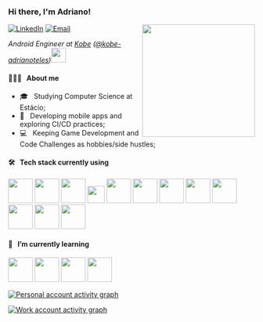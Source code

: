 <h3>Hi there, I'm Adriano!</h3>

<img align='right' src="https://media.giphy.com/media/M9gbBd9nbDrOTu1Mqx/giphy.gif" width="230">

<p>
<a href="https://www.linkedin.com/in/adrianotelesc/"><img alt="LinkedIn" src="https://img.shields.io/badge/LinkedIn-0077B5?style=flat&logo=linkedin&logoColor=white"></a>
<a href="mailto:adriano.telesc@gmail.com"><img alt="Email" src="https://img.shields.io/badge/Gmail-D14836?style=flat&logo=gmail&logoColor=white"></a>
</p>

<p><em>Android Engineer at <a href="https://www.kobe.io/">Kobe</a> (<a href="https://github.com/kobe-adrianoteles">@kobe-adrianoteles</a>)<img src="https://media.giphy.com/media/WUlplcMpOCEmTGBtBW/giphy.gif" width="30"> 
  </em></p>

#### 👨🏻‍💻 &nbsp; About me

- 🎓 &nbsp; Studying Computer Science at Estácio;
- 🤔 &nbsp; Developing mobile apps and exploring CI/CD practices;
- 💻 &nbsp; Keeping Game Development and Code Challenges as hobbies/side hustles;

#### 🛠 &nbsp; Tech stack currently using

<a href="https://git-scm.com/" target="_blank"><img height="50" src="https://git-scm.com/images/logos/downloads/Git-Icon-1788C.png"></a>
<a href="https://developer.android.com/studio" target="_blank"><img height="50" src="https://www.thegoandroid.com/wp-content/uploads/2021/05/Untitled-10.png"></a>
<a href="https://kotlinlang.org" target="_blank"><img height="50" src="https://upload.wikimedia.org/wikipedia/commons/thumb/3/37/Kotlin_Icon_2021.svg/2048px-Kotlin_Icon_2021.svg.png"></a>
<a href="https://www.w3.org/XML/" target="_blank"><img height="35" src="https://upload.wikimedia.org/wikipedia/commons/c/c0/XML_icon.svg"></a>
<a href="https://gradle.org" target="_blank"><img height="50" src="https://avatars.githubusercontent.com/u/124156?s=400&v=4"></a>
<a href="https://groovy-lang.org" target="_blank"><img height="50" src="https://upload.wikimedia.org/wikipedia/commons/3/36/Groovy-logo.svg"></a>
<a href="https://www.sqlite.org/index.html" target="_blank"><img height="50" src="https://upload.wikimedia.org/wikipedia/commons/thumb/9/97/Sqlite-square-icon.svg/2048px-Sqlite-square-icon.svg.png"></a>
<a href="https://www.json.org/" target="_blank"><img height="50" src="https://upload.wikimedia.org/wikipedia/commons/thumb/c/c9/JSON_vector_logo.svg/2048px-JSON_vector_logo.svg.png"></a>
<a href="https://firebase.google.com" target="_blank"><img height="50" src="https://static.cdnlogo.com/logos/f/48/firebase.svg"></a>
<a href="https://github.com/features/actions" target="_blank"><img height="50" src="https://avatars.githubusercontent.com/u/44036562?s=280&v=4"></a>
<a href="https://fastlane.tools" target="_blank"><img height="50" src="https://seeklogo.com/images/F/fastlane-logo-6CA0B0B428-seeklogo.com.png"></a>
<a href="https://www.ruby-lang.org/pt/" target="_blank"><img height="50" src="https://upload.wikimedia.org/wikipedia/commons/thumb/7/73/Ruby_logo.svg/1024px-Ruby_logo.svg.png"></a>

#### 🌱 &nbsp; I’m currently learning

<a href="https://flutter.dev" target="_blank"><img height="50" src="https://res.cloudinary.com/startup-grind/image/upload/c_fill,dpr_2.0,f_auto,g_center,h_1080,q_100,w_1080/v1/gcs/platform-data-dsc/events/flutter-logo-5086DD11C5-seeklogo.com__VSZGM68.png"></a>
<a href="https://dart.dev" target="_blank"><img height="50" src="https://seeklogo.com/images/D/dart-logo-FDA1939EC4-seeklogo.com.png"></a>
<a href="https://www.docker.com" target="_blank"><img height="50" src="https://www.docker.com/wp-content/uploads/2022/03/Moby-logo.png.webp"></a>
<a href="https://godotengine.org" target="_blank"><img height="50" src="https://upload.wikimedia.org/wikipedia/commons/thumb/6/6a/Godot_icon.svg/2048px-Godot_icon.svg.png"></a>

[![Personal account activity graph](https://activity-graph.herokuapp.com/graph?username=adrianotelesc&theme=github&custom_title=Personal%20Account%20Contribution%20Graph)](#)

[![Work account activity graph](https://activity-graph.herokuapp.com/graph?username=kobe-adrianoteles&theme=github&custom_title=Work%20Account%20Contribution%20Graph)](https://github.com/kobe-adrianoteles)


